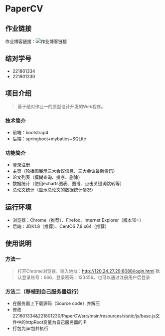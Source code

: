 # PaperCV

## 作业链接

作业博客链接：![作业博客链接]()

## 结对学号

* 221801334
* 221801230

## 项目介绍

> 基于结对作业一的原型设计开发的Web程序。

### 技术简介

* 前端：bootstrap4
* 后端：springboot+mybaties+SQLite

### 功能简介

* 登录注册
* 主页（轮播图展示三大会议信息、三大会议最新资讯）
* 论文列表（模糊查询、排序、删除）
* 数据统计（使用echarts图表、图谱、点击关键词跳转等）
* 总论文统计（显示总论文的数据统计情况）

## 运行环境

* 浏览器：Chrome（推荐）、Firefox、Internet Explorer（版本10+）
* 后端：JDK1.8（推荐）、CentOS 7.9 x64（推荐）

## 使用说明

### 方法一

> 打开Chrome浏览器，输入地址：http://120.24.27.29:8080/login.html
> 默认登录账号：666，登录密码：123456。也可以通过注册用户后登录

### 方法二（移植到自己服务器运行）

* 在服务器上下载源码（Source code）并解压
* 修改221801334&221801230/PaperCV/src/main/resources/static/js/base.js文件中的httpRoot变量为自己服务器的IP
* 打包为jar包并执行
    